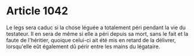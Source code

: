 # Article 1042

Le legs sera caduc si la chose léguée a totalement péri pendant la vie du testateur.   Il en sera de même si elle a péri depuis sa mort, sans le fait et la faute de l'héritier, quoique celui-ci ait été mis en retard de la délivrer, lorsqu'elle eût également dû périr entre les mains du légataire.